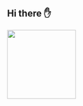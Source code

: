 ## Hi there ✋

<a href='https://rishisuresh7.github.io/portfolio/'>
<img height='160px'  src = 'https://github-readme-stats.vercel.app/api?username=rishisuresh7&hide_title=true&theme=midnight-purple&count_private=true&show_icons=true&hide=issues'>

</a>

